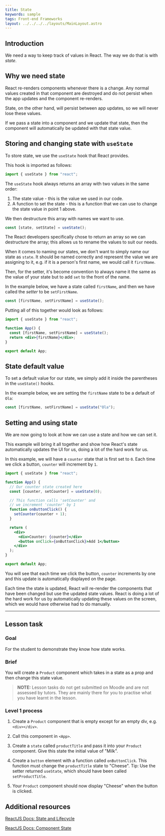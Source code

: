 ```yaml
---
title: State
keywords: sample
tags: Front-end Frameworks
layout: ../../../../layouts/MainLayout.astro
---
```


## Introduction

We need a way to keep track of values in React. The way we do that is with _state_.

## Why we need state

React re-renders components whenever there is a change. Any normal values created in that component are destroyed and do not persist when the app updates and the component re-renders.

State, on the other hand, will persist between app updates, so we will never lose these values.

If we pass a state into a component and we update that state, then the component will automatically be updated with that state value.

## Storing and changing state with `useState`

To store state, we use the `useState` hook that React provides.

This hook is imported as follows:

```jsx
import { useState } from "react";
```

The `useState` hook always returns an array with two values in the same order:

1. The state value - this is the value we used in our code.
2. A function to set the state - this is a function that we can use to change the state value in point 1 above.

We then destructure this array with names we want to use.

```jsx
const [state, setState] = useState();
```

The React developers specifically chose to return an array so we can destructure the array; this allows us to rename the values to suit our needs.

When it comes to naming our states, we don't want to simply name our state as `state`. It should be named correctly and represent the value we are assigning to it, e.g. if it is a person's first name, we would call it `firstName`.

Then, for the setter, it's become convention to always name it the same as the value of your state but to add `set` to the front of the name.

In the example below, we have a state called `firstName`, and then we have called the _setter_ to be `setFirstName`.

```jsx
const [firstName, setFirstName] = useState();
```

Putting all of this together would look as follows:

```jsx
import { useState } from "react";

function App() {
  const [firstName, setFirstName] = useState();
  return <div>{firstName}</div>;
}

export default App;
```

## State default value

To set a default value for our state, we simply add it inside the parentheses in the `useState()` hooks.

In the example below, we are setting the `firstName` state to be a default of `Ola`:

```jsx
const [firstName, setFirstName] = useState("Ola");
```

## Setting and using state

We are now going to look at how we can use a state and how we can set it.

This example will bring it all together and show how React's state automatically updates the UI for us, doing a lot of the hard work for us.

In this example, we will have a `counter` state that is first set to `0`. Each time we click a button, `counter` will increment by `1`.

```jsx
import { useState } from "react";

function App() {
  // Our counter state created here
  const [counter, setCounter] = useState(0);

  // This function calls 'setCounter' and
  // we increment 'counter' by 1
  function onButtonClick() {
    setCounter(counter + 1);
  }

  return (
    <div>
      <div>Counter: {counter}</div>
      <button onClick={onButtonClick}>Add 1</button>
    </div>
  );
}

export default App;
```

You will see that each time we click the button, `counter` increments by one and this update is automatically displayed on the page.

Each time the state is updated, React will re-render the components that have been changed but use the updated state values. React is doing a lot of the hard work for us by automatically updating these values on the screen, which we would have otherwise had to do manually.

<hr>

## Lesson task

### Goal

For the student to demonstrate they know how state works.

### Brief

You will create a `Product` component which takes in a state as a prop and then change this state value.

> <b>NOTE:</b> Lesson tasks do not get submitted on Moodle and are not assessed by tutors. They are mainly there for you to practise what you have learnt in the lesson.

### Level 1 process

1. Create a `Product` component that is empty except for an empty div, e.g. `<div></div>`.

2. Call this component in `<App>`.

3. Create a `state` called `productTitle` and pass it into your `Product` component. Give this state the initial value of "Milk".

4. Create a `button` element with a function called `onButtonClick`. This function must change the `productTitle` state to "Cheese". Tip: Use the setter returned `useState`, which should have been called `setProductTitle`.

5. Your `Product` component should now display "Cheese" when the button is clicked.

## Additional resources

[ReactJS Docs: State and Lifecycle](https://reactjs.org/docs/state-and-lifecycle.html)

[ReactJS Docs: Component State](https://reactjs.org/docs/faq-state.html)
